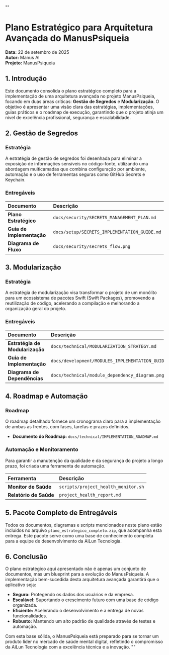 ""
# Plano Estratégico para Arquitetura Avançada do ManusPsiqueia

**Data:** 22 de setembro de 2025  
**Autor:** Manus AI  
**Projeto:** ManusPsiqueia

## 1. Introdução

Este documento consolida o plano estratégico completo para a implementação de uma arquitetura avançada no projeto ManusPsiqueia, focando em duas áreas críticas: **Gestão de Segredos** e **Modularização**. O objetivo é apresentar uma visão clara das estratégias, implementações, guias práticos e o roadmap de execução, garantindo que o projeto atinja um nível de excelência profissional, segurança e escalabilidade.

## 2. Gestão de Segredos

### Estratégia

A estratégia de gestão de segredos foi desenhada para eliminar a exposição de informações sensíveis no código-fonte, utilizando uma abordagem multicamadas que combina configuração por ambiente, automação e o uso de ferramentas seguras como GitHub Secrets e Keychain.

### Entregáveis

| Documento | Descrição |
| :--- | :--- |
| **Plano Estratégico** | `docs/security/SECRETS_MANAGEMENT_PLAN.md` | Detalha a visão, a arquitetura e as melhores práticas para a gestão de segredos. |
| **Guia de Implementação** | `docs/setup/SECRETS_IMPLEMENTATION_GUIDE.md` | Um guia passo a passo para os desenvolvedores configurarem e utilizarem o sistema. |
| **Diagrama de Fluxo** | `docs/security/secrets_flow.png` | Um diagrama visual que ilustra o ciclo de vida dos segredos. |

## 3. Modularização

### Estratégia

A estratégia de modularização visa transformar o projeto de um monólito para um ecossistema de pacotes Swift (Swift Packages), promovendo a reutilização de código, acelerando a compilação e melhorando a organização geral do projeto.

### Entregáveis

| Documento | Descrição |
| :--- | :--- |
| **Estratégia de Modularização** | `docs/technical/MODULARIZATION_STRATEGY.md` | Apresenta a arquitetura de módulos em camadas e os princípios de design. |
| **Guia de Implementação** | `docs/development/MODULES_IMPLEMENTATION_GUIDE.md` | Um guia prático para criar e utilizar módulos no projeto. |
| **Diagrama de Dependências** | `docs/technical/module_dependency_diagram.png` | Um diagrama visual que mostra a relação entre os diferentes módulos. |

## 4. Roadmap e Automação

### Roadmap

O roadmap detalhado fornece um cronograma claro para a implementação de ambas as frentes, com fases, tarefas e prazos definidos.

-   **Documento do Roadmap:** `docs/technical/IMPLEMENTATION_ROADMAP.md`

### Automação e Monitoramento

Para garantir a manutenção da qualidade e da segurança do projeto a longo prazo, foi criada uma ferramenta de automação.

| Ferramenta | Descrição |
| :--- | :--- |
| **Monitor de Saúde** | `scripts/project_health_monitor.sh` | Um script que analisa a estrutura de arquivos, cobertura de testes, configuração de segredos, modularização e CI/CD, gerando um relatório completo. |
| **Relatório de Saúde** | `project_health_report.md` | Um exemplo de relatório gerado pelo monitor de saúde. |

## 5. Pacote Completo de Entregáveis

Todos os documentos, diagramas e scripts mencionados neste plano estão incluídos no arquivo `plano_estrategico_completo.zip`, que acompanha esta entrega. Este pacote serve como uma base de conhecimento completa para a equipe de desenvolvimento da AiLun Tecnologia.

## 6. Conclusão

O plano estratégico aqui apresentado não é apenas um conjunto de documentos, mas um blueprint para a evolução do ManusPsiqueia. A implementação bem-sucedida desta arquitetura avançada garantirá que o aplicativo seja:

-   **Seguro:** Protegendo os dados dos usuários e da empresa.
-   **Escalável:** Suportando o crescimento futuro com uma base de código organizada.
-   **Eficiente:** Acelerando o desenvolvimento e a entrega de novas funcionalidades.
-   **Robusto:** Mantendo um alto padrão de qualidade através de testes e automação.

Com esta base sólida, o ManusPsiqueia está preparado para se tornar um produto líder no mercado de saúde mental digital, refletindo o compromisso da AiLun Tecnologia com a excelência técnica e a inovação.
""

